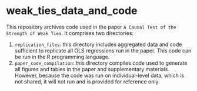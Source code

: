 # weak_ties_data_and_code

This repository archives code used in the paper `A Causal Test of the Strength of Weak Ties`. It comprises two directories:

1. `replication_files`: this directory includes aggregated data and code sufficient to replicate all OLS regressions run in the paper. This code can be run in the R programming language.
2. `paper_code_compilation`: this directory compiles code used to generate all figures and tables in the paper and supplementary materials. However, because the code was run on individual-level data, which is not shared, it will not run and is provided for reference only.
